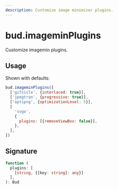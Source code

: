 ```yaml
---
description: Customize image minimizer plugins.
---
```


# bud.imageminPlugins

Customize imagemin plugins.

## Usage

Shown with defaults:

```js
bud.imageminPlugins([
  ['gifsicle', {interlaced: true}],
  ['jpegtran', {progressive: true}],
  ['optipng', {optimizationLevel: 5}],
  [
    'svgo',
    {
      plugins: [{removeViewBox: false}],
    },
  ],
])
```

## Signature

```ts
function (
  plugins: [
    [string, {[key: string]: any}]
  ],
): Bud
```
